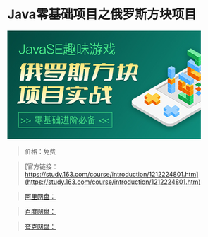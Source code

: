 # Java零基础项目之俄罗斯方块项目

![img](../../../assets/study163/free/bbaa7b6ad9dd4b47a3e584e4c14498a9.jpg)

> 价格：免费

> [官方链接：https://study.163.com/course/introduction/1212224801.htm](https://study.163.com/course/introduction/1212224801.htm)

> [阿里网盘：]()

> [百度网盘：]()

> [夸克网盘：]()
